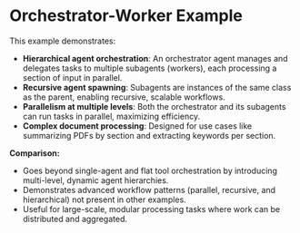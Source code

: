 # Orchestrator-Worker Example

This example demonstrates:

- **Hierarchical agent orchestration**: An orchestrator agent manages and delegates tasks to multiple subagents (workers), each processing a section of input in parallel.
- **Recursive agent spawning**: Subagents are instances of the same class as the parent, enabling recursive, scalable workflows.
- **Parallelism at multiple levels**: Both the orchestrator and its subagents can run tasks in parallel, maximizing efficiency.
- **Complex document processing**: Designed for use cases like summarizing PDFs by section and extracting keywords per section.

**Comparison:**
- Goes beyond single-agent and flat tool orchestration by introducing multi-level, dynamic agent hierarchies.
- Demonstrates advanced workflow patterns (parallel, recursive, and hierarchical) not present in other examples.
- Useful for large-scale, modular processing tasks where work can be distributed and aggregated.